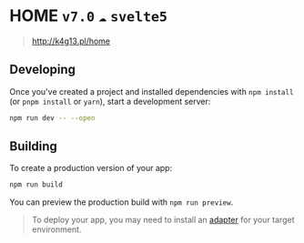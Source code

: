 # **HOME** `v7.0` `☁` `svelte5`
> http://k4g13.pl/home

## Developing
Once you've created a project and installed dependencies with `npm install` (or `pnpm install` or `yarn`), start a development server:
```bash
npm run dev -- --open
```
## Building
To create a production version of your app:
```bash
npm run build
```
You can preview the production build with `npm run preview`.
> To deploy your app, you may need to install an [adapter](https://kit.svelte.dev/docs/adapters) for your target environment.
